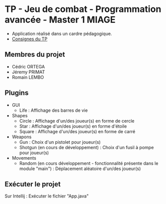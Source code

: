 # TP - Jeu de combat - Programmation avancée - Master 1 MIAGE

<ul>
    <li>Application réalisé dans un cardre pédagogique.</li>
    <li><a href="https://github.com/fabricehuet/PA_2019_Projet">Consignes du TP</a></li>
</ul>

## Membres du projet

<ul>
    <li>Cédric ORTEGA</li>
    <li>Jéremy PRIMAT</li>
    <li>Romain LEMBO</li>
</ul>

## Plugins

<ul>
    <li>
        GUI
        <ul>
            <li>Life : Affichage des barres de vie</li>
        </ul>
    </li>
    <li>
        Shapes
        <ul>
            <li>Circle : Affichage d'un/des joueur(s) en forme de cercle</li>
            <li>Star : Affichage d'un/des joueur(s) en forme d'étoile</li>
            <li>Square : Affichage d'un/des joueur(s) en forme de carré</li>
        </ul>
    </li>
    <li>
        Weapons
        <ul>
            <li>Gun : Choix d'un pistolet pour joueur(s)</li>
            <li>Shotgun (en cours de développement) : Choix d'un fusil à pompe pour joueur(s)</li>
        </ul>
    </li>
    <li>
        Movements
        <ul>
            <li>Random (en cours développement - fonctionnalité présente dans le module "main") : Déplacement aléatoire d'un/des joueur(s)</li>
        </ul>
    </li>
</ul>

## Exécuter le projet

Sur Intellij : Exécuter le fichier "App.java"
